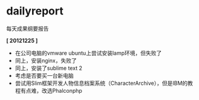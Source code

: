 dailyreport
===========

每天成果纲要报告

**[ 20121225 ]**

- 在公司电脑的vmware ubuntu上尝试安装lamp环境，但失败了
- 同上，安装nginx，失败了
- 同上，安装了sublime text 2
- 考虑是否要买一台新电脑
- 尝试用Slim框架开发人物信息档案系统（CharacterArchive），但是IBM的教程有点难，改选Phalconphp





















